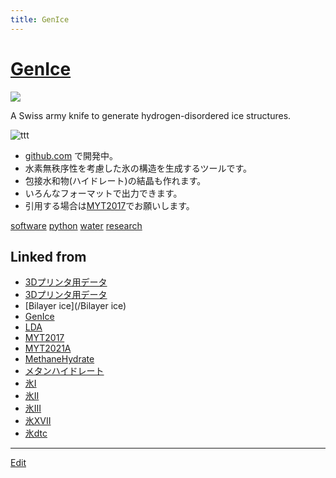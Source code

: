 ```yaml
---
title: GenIce
---
```

# [GenIce](/GenIce)

![](https://raw.githubusercontent.com/vitroid/GenIce/develop/logo/genice-v0.png)

A Swiss army knife to generate hydrogen-disordered ice structures.


![ttt](/test.png)

* [github.com](https://github.com/vitroid/GenIce) で開発中。
* 水素無秩序性を考慮した氷の構造を生成するツールです。
* 包接水和物(ハイドレート)の結晶も作れます。
* いろんなフォーマットで出力できます。
* 引用する場合は[MYT2017](/MYT2017)でお願いします。

[software](/software) [python](/python) [water](/water) [research](/research)


## Linked from

* [3Dプリンタ用データ](/3Dプリンタ用データ)
* [3Dプリンタ用データ](/3Dプリンタ用データ)
* [Bilayer ice](/Bilayer ice)
* [GenIce](/GenIce)
* [LDA](/LDA)
* [MYT2017](/MYT2017)
* [MYT2021A](/MYT2021A)
* [MethaneHydrate](/MethaneHydrate)
* [メタンハイドレート](/メタンハイドレート)
* [氷I](/氷I)
* [氷II](/氷II)
* [氷III](/氷III)
* [氷XVII](/氷XVII)
* [氷dtc](/氷dtc)


----

[Edit](https://github.com/vitroid/vitroid.github.io/edit/master/MD/GenIce.md)

